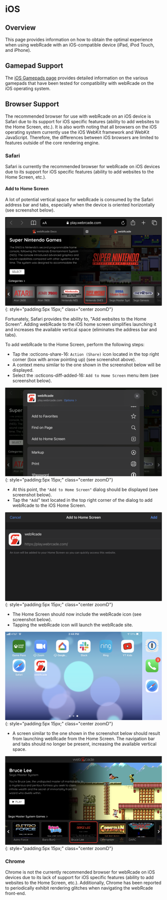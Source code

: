 # iOS

## Overview

This page provides information on how to obtain the optimal experience when using webЯcade with an iOS-compatible device (iPad, iPod Touch, and iPhone).

## Gamepad Support

The [iOS Gamepads page](gamepads.md) provides detailed information on the various gamepads that have been tested for compatibility with webЯcade on the iOS operating system.

## Browser Support

The recommended browser for use with webЯcade on an iOS device is Safari due to its support for iOS specific features (ability to add websites to the Home Screen, etc.). It is also worth noting that all browsers on the iOS operating system currently use the iOS WebKit framework and WebKit JavaScript. Therefore, the differences between iOS browsers are limited to features outside of the core rendering engine.

### Safari

Safari is currently the recommended browser for webЯcade on iOS devices due to its support for iOS specific features (ability to add websites to the Home Screen, etc.). 

#### Add to Home Screen

A lot of potential vertical space for webЯcade is consumed by the Safari address bar and tabs, especially when the device is oriented horizontally (see screenshot below).

![](../../assets/images/platforms/ios/safari-standard.png){: style="padding:5px 15px;" class="center zoomD"}

Fortunately, Safari provides the ability to, "Add websites to the Home Screen". Adding webЯcade to the iOS home screen simplifies launching it and increases the available vertical space (eliminates the address bar and tabs).  

To add webЯcade to the Home Screen, perform the following steps:

* Tap the :octicons-share-16: `Action (Share)` icon located in the top right corner (box with arrow pointing up) (see screenshot above). 
* A context menu similar to the one shown in the screenshot below will be displayed.
* Select the :octicons-diff-added-16: `Add to Home Screen` menu item (see screenshot below).

![](../../assets/images/platforms/ios/safari-action-share.png){: style="padding:5px 15px;" class="center zoomD"}

* At this point, the `"Add to Home Screen"` dialog should be displayed (see screenshot below).
* Tap the `"Add`" text located in the top right corner of the dialog to add webЯcade to the iOS Home Screen.

![](../../assets/images/platforms/ios/safari-add-to-home-screen.png){: style="padding:5px 15px;" class="center zoomD"}

* The Home Screen should now include the webЯcade icon (see screenshot below).
* Tapping the webЯcade icon will launch the webЯcade site.

![](../../assets/images/platforms/ios/home-screen.png){: style="padding:5px 15px;" class="center zoomD"}

* A screen similar to the one shown in the screenshot below should result from launching webЯcade from the Home Screen. The navigation bar and tabs should no longer be present, increasing the available vertical space.

![](../../assets/images/platforms/ios/safari-full.png){: style="padding:5px 15px;" class="center zoomD"}

### Chrome

Chrome is not the currently recommended browser for webЯcade on iOS devices due to its lack of support for iOS specific features (ability to add websites to the Home Screen, etc.). Additionally, Chrome has been reported to periodically exhibit rendering glitches when navigating the webЯcade front-end.


